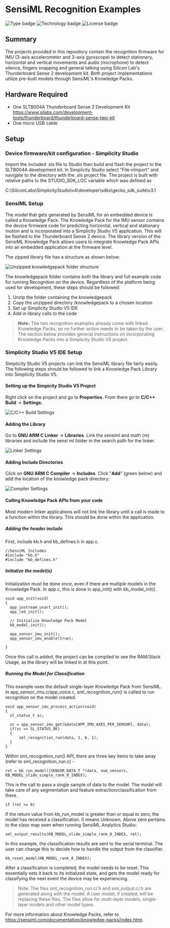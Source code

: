 # SensiML Recognition Examples #
![Type badge](https://img.shields.io/badge/Type-Virtual%20application-green)
![Technology badge](https://img.shields.io/badge/Technology-Platform-green)
![License badge](https://img.shields.io/badge/License-Zlib-green)

## Summary ##

The projects provided in this repository contain the recognition firmware for IMU (3-axis accelerometer and 3-axis gyroscope) to detect stationary, horizontal and vertical movements and audio (microphone) to detect silence, fingers snapping and general talking using Silicon Lab's Thunderboard Sense 2 development kit. Both project implementations utilize pre-built models through SensiML's Knowledge Packs.

## Hardware Required ##

- One SLTB004A Thunderboard Sense 2 Development Kit
<https://www.silabs.com/development-tools/thunderboard/thunderboard-sense-two-kit>
- One micro USB cable

## Setup ##

### Device firmware/kit configuration - Simplicity Studio ###

Import the included .sls file to Studio then build and flash the project to the SLTB004A development kit.
In Simplicity Studio select "File->Import" and navigate to the directory with the .sls project file.
The project is built with relative paths to the STUDIO_SDK_LOC variable which was defined as

C:\SiliconLabs\SimplicityStudio\v4\developer\sdks\gecko_sdk_suite\v3.1

### SensiML Setup ###

The model that gets generated by SensiML for an embedded device is called a Knowledge Pack. The Knowledge Pack for the IMU sensor contains the device firmware code for predicting horizontal, vertical and stationary motion and is incorporated into a Simplicity Studio V5 application. This will be flashed to the Thunderboard Sense 2 device.
The library version of the SensiML Knowledge Pack allows users to integrate Knowledge Pack APIs into an embedded application at the firmware level. 

The zipped library file has a structure as shown below:

![Unzipped knowledgepack folder structure](doc/folder_structure.PNG)

The knowledgepack folder contains both the library and full example code for running Recognition on the device. Regardless of the platform being used for development, these steps should be followed:

1. Unzip the folder containing the knowledgepack
2. Copy the unzipped directory <project name>/knowledgepack to a chosen location
3. Set up Simplicity Studio V5 IDE 
4. Add in library calls to the code 

> **Note:** The two recognition examples already come with linked Knowledge Packs, so no further action needs to be taken by the user. The section below provides general instructions on incorporating Knowledge Packs into a Simplicity Studio V5 project. 

### Simplicity Studio V5 IDE Setup ###

Simplicity Studio V5 projects can link the SensiML library file fairly easily. The following steps should be followed to link a Knowledge Pack Library into Simplicity Studio V5. 

#### Setting up the Simpicity Studio V5 Project ####

Right click on the project and go to **Properties.** From there go to **C/C++ Build** → **Settings**:

![C/C++ Build Settings](doc/ProjectSettings_1.PNG)

#### Adding the Library ####

Go to **GNU ARM C Linker** → **Libraries**. Link the sensiml and math (m) libraries and include the sensi ml folder in the search path for the linker. 

![Linker Settings](doc/ProjectSettings_2.PNG)

#### Adding Include Directories ####

Click on **GNU ARM C Compiler** → **Includes**. Click "**Add**" (green below) and add the location of the knowledge pack directory:

![Compiler Settings](doc/ProjectSettings_3.PNG)

#### Calling Knowledge Pack APIs from your code #### 

Most modern linker applications will not link the library until a call is made to a function within the library. This should be done within the application. 

##### Adding the header include #####

First, include kb.h and kb_defines.h in app.c. 

```
//SensiML Includes
#include "kb.h"
#include "kb_defines.h"
```

##### Initialize the model(s) #####

Initialization must be done once, even if there are multiple models in the Knowledge Pack. In app.c, this is done in app_init() with kb_model_init().

```
void app_init(void)
{
  app_iostream_usart_init();
  app_led_init();

  // Initialize Knowledge Pack Model
  kb_model_init();

  app_sensor_imu_init();
  app_sensor_imu_enable(true);

}
```

Once this call is added, the project can be compiled to see the RAM/Stack Usage, as the library will be linked in at this point. 

##### Running the Model for Classification #####

This example uses the default single-layer Knowledge Pack from SensiML. In app_sensor_imu.c/app_voice.c, sml_recognition_run() is called to run recognition on the model created. 
```
void app_sensor_imu_process_action(void)
{
  sl_status_t sc;

  sc = app_sensor_imu_get(&data[APP_IMU_AXES_PER_SENSOR], data);
  if(sc == SL_STATUS_OK)
  {
      sml_recognition_run(data, 1, 6, 1);
  }
}
```

Within sml_recognition_run() API, there are three key items to take away (refer to sml_recognition_run.c) -
```
ret = kb_run_model((SENSOR_DATA_T *)data, num_sensors, KB_MODEL_slide_simple_rank_0_INDEX);
```
This is the call to pass a single sample of data to the model. The model will take care of any segmentation and feature extraction/classification from there. 
```
if (ret >= 0)
```
If the return value from kb_run_model is greater than or equal to zero, the model has received a classification. 0 means Unknown. Above zero pertains to the class map seen when running SensiML Analytics Studio:
```
sml_output_results(KB_MODEL_slide_simple_rank_0_INDEX, ret);
```
In this example, the classification results are sent to the serial terminal. The user can change this to decide how to handle the output from the classifier.
```
kb_reset_model(KB_MODEL_rank_0_INDEX);
```
After a classification is completed, the model needs to be reset. This essentially sets it back to its initialized state, and gets the model ready for classifying the next event the device may be experiencing.

>Note: The files sml_recognition_run.c/.h and sml_output.c/.h are generated along with the model. A user model, if created, will be replacing these files. The files allow for multi-layer models, single-layer models and other model types. 

For more information about Knowledge Packs, refer to https://sensiml.com/documentation/knowledge-packs/index.html. 